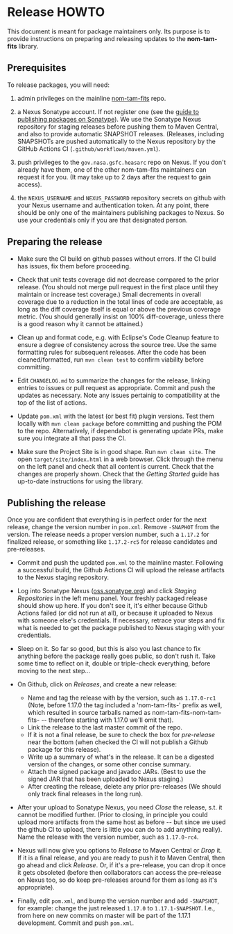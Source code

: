 # Release HOWTO

This document is meant for package maintainers only. Its purpose is to provide instructions on preparing and releasing updates to the __nom-tam-fits__ library.

## Prerequisites

To release packages, you will need:

 1. admin privileges on the mainline [nom-tam-fits](https://www.github.com/nom-tam-fits/nom-tam-fits) repo.
 
 2. a Nexus Sonatype account. If not register one (see the [guide to publishing packages on Sonatype](https://central.sonatype.org/publish/publish-guide/)). We use the Sonatype Nexus repository for staging releases before pushing them to Maven Central, and also to provide automatic SNAPSHOT releases. (Releases, including SNAPSHOTs are pushed automatically to the Nexus repository by the GitHub Actions CI (`.github/workflows/maven.yml`).
 
 3. push privileges to the `gov.nasa.gsfc.heasarc` repo on Nexus. If you don't already have them, one of the other nom-tam-fits maintainers can request it for you. (It may take up to 2 days after the request to gain access).
 
 4. the `NEXUS_USERNAME` and `NEXUS_PASSWORD` repository secrets on github with your Nexus username and authentication token. At any point, there should be only one of the maintainers publishing packages to Nexus. So use your credentials only if you are that designated person.


## Preparing the release


 * Make sure the CI build on github passes without errors. If the CI build has issues, fix them before proceeding.
 
 * Check that unit tests coverage did not decrease compared to the prior release. (You should not merge pull request in the first place until they maintain or increase test coverage.) Small decrements in overall coverage due to a reduction in the total lines of code are acceptable, as long as the diff coverage itself is equal or above the previous coverage metric. (You should generally insist on 100% diff-coverage, unless there is a good reason why it cannot be attained.) 

 * Clean up and format code, e.g. with Eclipse's Code Cleanup feature to ensure a degree of consistency across the source tree. Use the same formatting rules for subsequent releases. After the code has been cleaned/formatted, run `mvn clean test` to confirm viability before committing.
 
 * Edit `CHANGELOG.md` to summarize the changes for the release, linking entries to issues or pull request as appropriate. Commit and push the updates as necessary. Note any issues pertainig to compatibility at the top of the list of actions.
 
 * Update `pom.xml` with the latest (or best fit) plugin versions. Test them locally with `mvn clean package` before committing and pushing the POM to the repo. Alternatively, if dependabot is generating update PRs, make sure you integrate all that pass the CI.
 
 * Make sure the Project Site is in good shape. Run `mvn clean site`. The open `target/site/index.html` in a web browser. Click through the menu on the left panel and check that all content is current. Check that the changes are properly shown. Check that the _Getting Started_ guide has up-to-date instructions for using the library.
 


## Publishing the release

Once you are confident that everything is in perfect order for the next release, change the version number in `pom.xml`. Remove `-SNAPHOT` from the version. The release needs a proper version number, such a `1.17.2` for finalized release, or something like `1.17.2-rc5` for release candidates and pre-releases. 

 * Commit and push the updated `pom.xml` to the mainline master. Following a successful build, the Github Actions CI will upload the release artifacts to the Nexus staging repository.

 * Log into Sonatype Nexus ([oss.sonatype.org](https://oss.sonatype.org)) and click _Staging Repositories_ in the left menu panel. Your freshly packaged release should show up here. If you don't see it, it's either because Github Actions failed (or did not run at all), or because it uploaded to Nexus with someone else's credentials. If necessary, retrace your steps and fix what is needed to get the package published to Nexus staging with your credentials. 

 * Sleep on it. So far so good, but this is also you last chance to fix anything before the package really goes public, so don't rush it. Take some time to reflect on it, double or triple-check everything, before moving to the next step...

 * On Github, click on _Releases_, and create a new release:
   - Name and tag the release with by the version, such as `1.17.0-rc1` (Note, before 1.17.0 the tag included a 'nom-tam-fits-' prefix as well, which resulted in source tarballs named as nom-tam-fits-nom-tam-fits-<version> -- therefore starting with 1.17.0 we'll omit that).
   - Link the release to the last master commit of the repo.
   - If it is not a final release, be sure to check the box for _pre-release_ near the bottom (when checked the CI will not publish a Github package for this release).
   - Write up a summary of what's in the release. It can be a digested version of the changes, or some other concise summary.
   - Attach the signed package and javadoc JARs. (Best to use the signed JAR that has been uploaded to Nexus staging.)
   - After creating the release, delete any prior pre-releases (We should only track final releases in the long run).

 * After your upload to Sonatype Nexus, you need _Close_ the release, s.t. it cannot be modified further. (Prior to closing, in principle you could upload more artifacts from the same host as before -- but since we used the github CI to upload, there is little you can do to add anything really). Name the release with the version number, such as `1.17.0-rc4`.
 
 * Nexus will now give you options to _Release_ to Maven Central or _Drop_ it. If it is a final release, and you are ready to push it to Maven Central, then go ahead and click _Release_. Or, if it's a pre-release, you can drop it once it gets obsoleted (before then collaborators can access the pre-release on Nexus too, so do keep pre-releases around for them as long as it's appropriate).
 
 * Finally, edit `pom.xml`, and bump the version number and add `-SNAPSHOT`, for example: change the just released `1.17.0` to `1.17.1-SNAPSHOT`. I.e., from here on new commits on master will be part of the 1.17.1 development. Commit and push `pom.xml`. 
 
 
 
